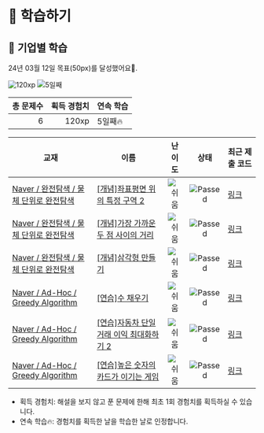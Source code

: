 # 📖 학습하기

## 🚀 기업별 학습
24년 03월 12일 목표(50px)를 달성했어요🥳.

![120xp](https://img.shields.io/badge/EXP-120xp-%235cb85c.svg?for-the-badge)
![5일째](https://img.shields.io/badge/연속학습-5일째-%23E34F26.svg?for-the-badge)

|총 문제수|획득 경험치|연속 학습|
|---:|---:|---|
6|120xp|5일째🔥|

|교재|이름|난이도|상태|최근 제출 코드|
|---|---|:---:|:---:|---|
|[Naver / 완전탐색 / 물체 단위로 완전탐색](https://www.codetree.ai/missions?missionId=14)|[[개념]좌표평면 위의 특정 구역 2](https://www.codetree.ai/missions/14/problems/specific-zone-above-the-2d-coordinate-2)|![쉬움][easy]|![Passed][passed]|[링크](https://github.com/jeongju9216/codetree-TILs/blob/main/240312/%EC%A2%8C%ED%91%9C%ED%8F%89%EB%A9%B4%20%EC%9C%84%EC%9D%98%20%ED%8A%B9%EC%A0%95%20%EA%B5%AC%EC%97%AD%202/specific-zone-above-the-2d-coordinate-2.swift)|
|[Naver / 완전탐색 / 물체 단위로 완전탐색](https://www.codetree.ai/missions?missionId=14)|[[개념]가장 가까운 두 점 사이의 거리](https://www.codetree.ai/missions/14/problems/closest-pair-of-points)|![쉬움][easy]|![Passed][passed]|[링크](https://github.com/jeongju9216/codetree-TILs/blob/main/240312/%EA%B0%80%EC%9E%A5%20%EA%B0%80%EA%B9%8C%EC%9A%B4%20%EB%91%90%20%EC%A0%90%20%EC%82%AC%EC%9D%B4%EC%9D%98%20%EA%B1%B0%EB%A6%AC/closest-pair-of-points.swift)|
|[Naver / 완전탐색 / 물체 단위로 완전탐색](https://www.codetree.ai/missions?missionId=14)|[[개념]삼각형 만들기](https://www.codetree.ai/missions/14/problems/create-triangle)|![쉬움][easy]|![Passed][passed]|[링크](https://github.com/jeongju9216/codetree-TILs/blob/main/240312/%EC%82%BC%EA%B0%81%ED%98%95%20%EB%A7%8C%EB%93%A4%EA%B8%B0/create-triangle.swift)|
|[Naver / Ad-Hoc / Greedy Algorithm](https://www.codetree.ai/missions?missionId=14)|[[연습]수 채우기](https://www.codetree.ai/missions/14/problems/fill-in-number)|![쉬움][easy]|![Passed][passed]|[링크](https://github.com/jeongju9216/codetree-TILs/blob/main/240312/%EC%88%98%20%EC%B1%84%EC%9A%B0%EA%B8%B0/fill-in-number.swift)|
|[Naver / Ad-Hoc / Greedy Algorithm](https://www.codetree.ai/missions?missionId=14)|[[연습]자동차 단일 거래 이익 최대화하기 2](https://www.codetree.ai/missions/14/problems/max-profit-of-single-car-2)|![쉬움][easy]|![Passed][passed]|[링크](https://github.com/jeongju9216/codetree-TILs/blob/main/240312/%EC%9E%90%EB%8F%99%EC%B0%A8%20%EB%8B%A8%EC%9D%BC%20%EA%B1%B0%EB%9E%98%20%EC%9D%B4%EC%9D%B5%20%EC%B5%9C%EB%8C%80%ED%99%94%ED%95%98%EA%B8%B0%202/max-profit-of-single-car-2.swift)|
|[Naver / Ad-Hoc / Greedy Algorithm](https://www.codetree.ai/missions?missionId=14)|[[연습]높은 숫자의 카드가 이기는 게임](https://www.codetree.ai/missions/14/problems/a-high-number-of-cards-wins)|![쉬움][easy]|![Passed][passed]|[링크](https://github.com/jeongju9216/codetree-TILs/blob/main/240312/%EB%86%92%EC%9D%80%20%EC%88%AB%EC%9E%90%EC%9D%98%20%EC%B9%B4%EB%93%9C%EA%B0%80%20%EC%9D%B4%EA%B8%B0%EB%8A%94%20%EA%B2%8C%EC%9E%84/a-high-number-of-cards-wins.swift)|


* 획득 경험치: 해설을 보지 않고 푼 문제에 한해 최초 1회 경험치를 획득하실 수 있습니다.
* 연속 학습🔥: 경험치를 획득한 날을 학습한 날로 인정합니다.










[b5]: https://img.shields.io/badge/Bronze_5-%235D3E31.svg
[b4]: https://img.shields.io/badge/Bronze_4-%235D3E31.svg
[b3]: https://img.shields.io/badge/Bronze_3-%235D3E31.svg
[b2]: https://img.shields.io/badge/Bronze_2-%235D3E31.svg
[b1]: https://img.shields.io/badge/Bronze_1-%235D3E31.svg
[s5]: https://img.shields.io/badge/Silver_5-%23394960.svg
[s4]: https://img.shields.io/badge/Silver_4-%23394960.svg
[s3]: https://img.shields.io/badge/Silver_3-%23394960.svg
[s2]: https://img.shields.io/badge/Silver_2-%23394960.svg
[s1]: https://img.shields.io/badge/Silver_1-%23394960.svg
[g5]: https://img.shields.io/badge/Gold_5-%23FFC433.svg
[g4]: https://img.shields.io/badge/Gold_4-%23FFC433.svg
[g3]: https://img.shields.io/badge/Gold_3-%23FFC433.svg
[g2]: https://img.shields.io/badge/Gold_2-%23FFC433.svg
[g1]: https://img.shields.io/badge/Gold_1-%23FFC433.svg
[p5]: https://img.shields.io/badge/Platinum_5-%2376DDD8.svg
[p4]: https://img.shields.io/badge/Platinum_4-%2376DDD8.svg
[p3]: https://img.shields.io/badge/Platinum_3-%2376DDD8.svg
[p2]: https://img.shields.io/badge/Platinum_2-%2376DDD8.svg
[p1]: https://img.shields.io/badge/Platinum_1-%2376DDD8.svg
[passed]: https://img.shields.io/badge/Passed-%23009D27.svg
[failed]: https://img.shields.io/badge/Failed-%23D24D57.svg
[easy]: https://img.shields.io/badge/쉬움-%235cb85c.svg?for-the-badge
[medium]: https://img.shields.io/badge/보통-%23FFC433.svg?for-the-badge
[hard]: https://img.shields.io/badge/어려움-%23D24D57.svg?for-the-badge